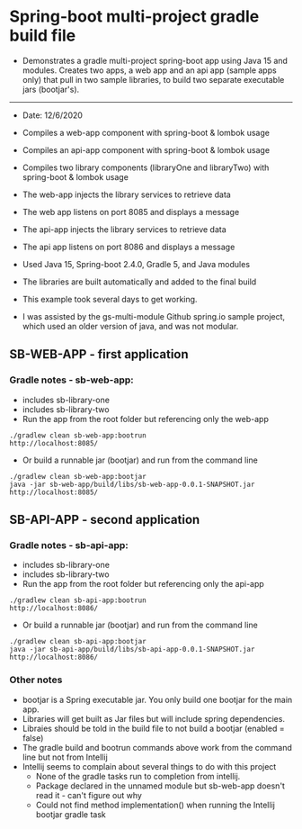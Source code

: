 # Spring-boot multi-project gradle build file

- Demonstrates a gradle multi-project spring-boot app using Java 15 and modules. Creates two apps, a web app and an api
  app (sample apps only) that pull in two sample libraries, to build two separate executable jars (bootjar's).

---

- Date: 12/6/2020
- Compiles a web-app component with spring-boot & lombok usage
- Compiles an api-app component with spring-boot & lombok usage
- Compiles two library components (libraryOne and libraryTwo) with spring-boot & lombok usage
- The web-app injects the library services to retrieve data
- The web app listens on port 8085 and displays a message
- The api-app injects the library services to retrieve data
- The api app listens on port 8086 and displays a message
- Used Java 15, Spring-boot 2.4.0, Gradle 5, and Java modules

- The libraries are built automatically and added to the final build
- This example took several days to get working.
- I was assisted by the gs-multi-module Github spring.io sample project, which used an older version of java, and was
  not modular.

## SB-WEB-APP - first application
### Gradle notes - sb-web-app:

- includes sb-library-one
- includes sb-library-two
- Run the app from the root folder but referencing only the web-app

```
./gradlew clean sb-web-app:bootrun
http://localhost:8085/
```

- Or build a runnable jar (bootjar) and run from the command line

```
./gradlew clean sb-web-app:bootjar
java -jar sb-web-app/build/libs/sb-web-app-0.0.1-SNAPSHOT.jar
http://localhost:8085/
```    

## SB-API-APP - second application
### Gradle notes - sb-api-app:

- includes sb-library-one
- includes sb-library-two
- Run the app from the root folder but referencing only the api-app

```
./gradlew clean sb-api-app:bootrun
http://localhost:8086/
```

- Or build a runnable jar (bootjar) and run from the command line

```
./gradlew clean sb-api-app:bootjar
java -jar sb-api-app/build/libs/sb-api-app-0.0.1-SNAPSHOT.jar
http://localhost:8086/
```    

### Other notes
- bootjar is a Spring executable jar. You only build one bootjar for the main app.
- Libraries will get built as Jar files but will include spring dependencies.
- Libraies should be told in the build file to not build a bootjar (enabled = false)
- The gradle build and bootrun commands above work from the command line but not from Intellij
- Intellij seems to complain about several things to do with this project
    - None of the gradle tasks run to completion from intellij.
    - Package declared in the unnamed module but sb-web-app doesn't read it - can't figure out why
    - Could not find method implementation() when running the Intellij bootjar gradle task


